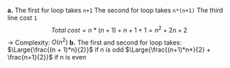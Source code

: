 **a.**
The first for loop takes `n+1`
The second for loop takes `n*(n+1)`
The third line cost `1`
$$Total\;cost = n * (n + 1) + n + 1 + 1 = n ^{2}+ 2n + 2$$
→ Complexity: $O(n^2)$ 
**b.**
The first and second for loop takes:
$\Large{\frac{(n + 1)*n}{2}}$ if n is odd
$\Large{\frac{(n+1)*n*}{2} + \frac{n+1}{2}}$ if n is even
